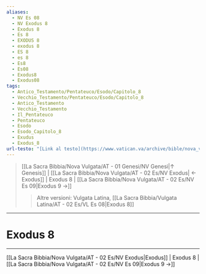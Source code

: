```yaml
---
aliases:
  - NV Es 08
  - NV Exodus 8
  - Exodus 8
  - Es 8
  - EXODUS 8
  - exodus 8
  - ES 8
  - es 8
  - Es8
  - Es08
  - Exodus8
  - Exodus08
tags:
  - Antico_Testamento/Pentateuco/Esodo/Capitolo_8
  - Vecchio_Testamento/Pentateuco/Esodo/Capitolo_8
  - Antico_Testamento
  - Vecchio_Testamento
  - Il_Pentateuco
  - Pentateuco
  - Esodo
  - Esodo_Capitolo_8
  - Exudus
  - Exodus_8
url-testo: "[Link al testo](https://www.vatican.va/archive/bible/nova_vulgata/documents/nova-vulgata_vt_exodus_lt.html)"
---
```


> [[La Sacra Bibbia/Nova Vulgata/AT - 01 Genesi/NV Genesi|↑ Genesis]] | [[La Sacra Bibbia/Nova Vulgata/AT - 02 Es/NV Exodus| ← Exodus]] <span class="bianco">| Exodus 8 |</span> [[La Sacra Bibbia/Nova Vulgata/AT - 02 Es/NV Es 09|Exodus 9 →]]
>> <span class="verde">Altre versioni:</span>
>> Vulgata Latina, [[La Sacra Bibbia/Vulgata Latina/AT - 02 Es/VL Es 08|Exodus 8]]

---

# Exodus 8

---

[[La Sacra Bibbia/Nova Vulgata/AT - 02 Es/NV Exodus|Exodus]] | Exodus 8 | [[La Sacra Bibbia/Nova Vulgata/AT - 02 Es/NV Es 09|Exodus 9 →]]